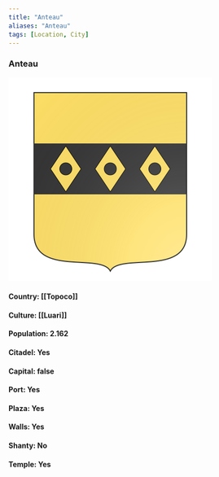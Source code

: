```yaml
---
title: "Anteau"
aliases: "Anteau"
tags: [Location, City]
---
```

### Anteau
![](attachment/030d67da62754c0cf26f41cf31f35944.svg)

#### Country: [[Topoco]]

#### Culture: [[Luari]]

#### Population: 2.162

#### Citadel: Yes

#### Capital: false

#### Port: Yes

#### Plaza: Yes

#### Walls: Yes

#### Shanty: No

#### Temple: Yes

